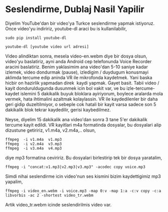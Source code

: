 # Seslendirme, Dublaj Nasil Yapilir

Diyelim YouTube'dan bir video'ya Turkce seslendirme yapmak
istiyoruz. Once video'yu indiririz, youtube-dl araci bu is
kullanilabilir,

```
sudo pip install youtube-dl
```

```
youtube-dl [youtube video url adresi]
```

Video alindiktan sonra, mesela video-en.webm diye bir dosya olsun,
video'yu baslatiriz, ayni anda Android cep telefonunda Voice Recorder
aracini baslatiriz. Benim yaklasimim ana video'dan 5-10 saniye kadar
izlemek, video dondurmak (pause), izledigim / duydugum konusmayi
aklimda tercume edip aninda VR ile mikrofonda kaydetmek. Yani baska
hicbir on hazirlik yapmadan direk  kaydi yapmak. Gayet basit. Tabii
video / kayit donduruldugunda dusunmek icin bol vakit var, ve bu
izle-tercume-kaydet islemini 5 dakikalik buyuk bloklara ayiriyorum,
boylece aralarda mola vermek, hata ihtimalini azaltmak kolaylassin. VR
ile kaydedilenler bir daha geri gidip duzeltilmiyor, o sebeple cok
hatali bir kayit varsa sadece son 5 dakikalik blok tekrar kaydedilir,
gerisi kaybedilmez.

Neyse, diyelim 15 dakikalik ana video'dan sonra 3 tane 5'er dakikalik
tercume kayit edildi. VR kayitlari m4a formatinda dosyalar, bu
dosyalari alip dizustune getiririz, v1.m4a, v2.m4a,.. olsun,

```
ffmpeg  -i v1.m4a  v1.mp3
ffmpeg  -i v2.m4a  v3.mp3
ffmpeg  -i v3.m4a  v4.mp3
```

diye mp3 formatina ceviririz. Bu dosyalari birlestirip tek bir dosya
yaratalim,

```
ffmpeg -i "concat:v1.mp3|v2.mp3|v3.mp3" -acodec copy voice.mp3
```

Simdi nihai seslendirme icin video'nun ses kismini bizim kaydettigimiz
mp3 yapalim,

```
ffmpeg -i video_en.webm -i voice.mp3 -map 0:v -map 1:a -c:v copy -c:a libvorbis -ac 2 -shortest video_tr.webm
```

Artik video_tr.webm icinde seslendirilmis video var.





